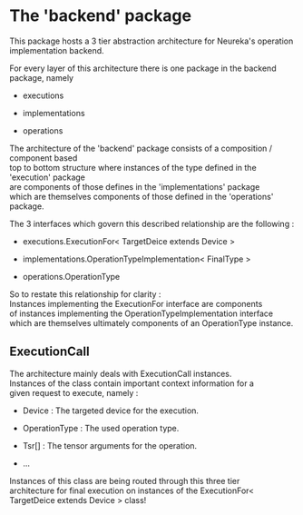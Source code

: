 
# The 'backend' package #

This package hosts a 3 tier abstraction architecture
for Neureka's operation implementation backend.

For every layer of this architecture there is one package
in the backend package, namely <br>

- executions

- implementations

- operations

The architecture of the 'backend' package consists of a composition / component based <br>
top to bottom structure where instances of the type defined in the 'execution' package <br>
are components of those defines in the 'implementations' package <br>
which are themselves components of those defined in the 'operations' package. <br>

The 3 interfaces which govern this described relationship are the following :

- executions.ExecutionFor< TargetDeice extends Device >

- implementations.OperationTypeImplementation< FinalType >

- operations.OperationType

So to restate this relationship for clarity : <br>
Instances implementing the ExecutionFor interface are components <br>
of instances implementing the OperationTypeImplementation interface <br>
which are themselves ultimately components of an OperationType instance. <br>

## ExecutionCall ##

The architecture mainly deals with ExecutionCall instances. <br>
Instances of the class contain important context information for a <br>
given request to execute, namely : <br>

- Device : The targeted device for the execution.

- OperationType : The used operation type.

- Tsr[] : The tensor arguments for the operation.

- ... 

Instances of this class are being routed through this three tier <br>
architecture for final execution on instances of the ExecutionFor< TargetDeice extends Device > class! <br>




